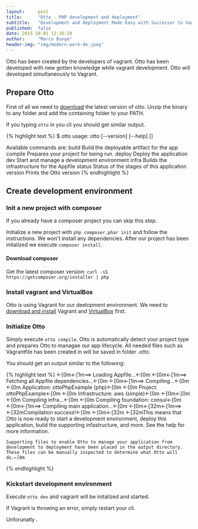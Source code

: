 ```yaml
---
layout:     post
title:      "Otto - PHP development and deployment"
subtitle:   "Development and Deployment Made Easy with Successor to Vagrant"
published:  false
date: 2015-10-01 12:36:19
author:     "Marco Bunge"
header-img: "img/modern-work-de.jpeg"
---
```


Otto has been created by the developers of vagrant. Otto has been developed with new gotten knowledge while vagrant development. 
Otto will developed simultaneously to Vagrant.

## Prepare Otto

First of all we need to <a href="https://ottoproject.io/downloads.html" target="_blank">download</a> the latest version of otto. 
Unzip the binary to any folder and add the containing folder to your PATH.

If you typing `otto` in you cli you should get similar output.

{% highlight text %}
$ otto
usage: otto [--version] [--help] <command> [<args>]

Available commands are:
    build      Build the deployable artifact for the app
    compile    Prepares your project for being run.
    deploy     Deploy the application
    dev        Start and manage a development environment
    infra      Builds the infrastructure for the Appfile
    status     Status of the stages of this application
    version    Prints the Otto version
{% endhighlight %}

## Create development environment

### Init a new project with composer

If you already have a composer project you can skip this step.

Initialize a new project with `php composer.phar init` and follow the instructions. We won't install any dependencies.
After our project has been initalized we execute `composer install`.

<div class="callout callout-info">
    <h4>Download composer</h4>
    <p>Get the latest composer version: <code>curl -sS https://getcomposer.org/installer | php</code></p>
</div>

### Install vagrant and VirtualBox

Otto is using Vagrant for our deelopment environment. We need to <a href="https://www.vagrantup.com/downloads.html">download and install</a> Vagrant and <a href="https://www.virtualbox.org/wiki/Downloads" target="_blank">VirtualBox</a> first.

### Initialize Otto

Simply execute `otto compile`. Otto is automatically detect your project type and prepares Otto to managae our app lifecycle. All needed files such as Vagrantfile has been created in will be saved in folder _.otto_.

You should get an output similar to the following:

{% highlight text %}
←[0m←[1m==> Loading Appfile...←[0m
←[0m←[1m==> Fetching all Appfile dependencies...←[0m
←[0m←[1m==> Compiling...←[0m
←[0m    Application:    ottoPhpExample (php)←[0m
←[0m    Project:        ottoPhpExample←[0m
←[0m    Infrastructure: aws (simple)←[0m
←[0m←[0m
←[0m    Compiling infra...←[0m
←[0m    Compiling foundation: consul←[0m
←[0m←[1m==> Compiling main application...←[0m
←[0m←[32m←[1m==> ←[32mCompilation success!←[0m
←[0m←[32m    ←[32mThis means that Otto is now ready to start a development environment,
    deploy this application, build the supporting infastructure, and
    more. See the help for more information.

    Supporting files to enable Otto to manage your application from
    development to deployment have been placed in the output directory.
    These files can be manually inspected to determine what Otto will do.←[0m
{% endhighlight %}

### Kickstart development environment

Execute `otto dev` and vagrant will be initalized and started.

<div class="callout callout-info">
    <p>If Vagrant is throwing an error, simply restart your cli.</p>
</div>
<div class="callout callout-info">
    <p>Unforunatly .</p>
</div>
